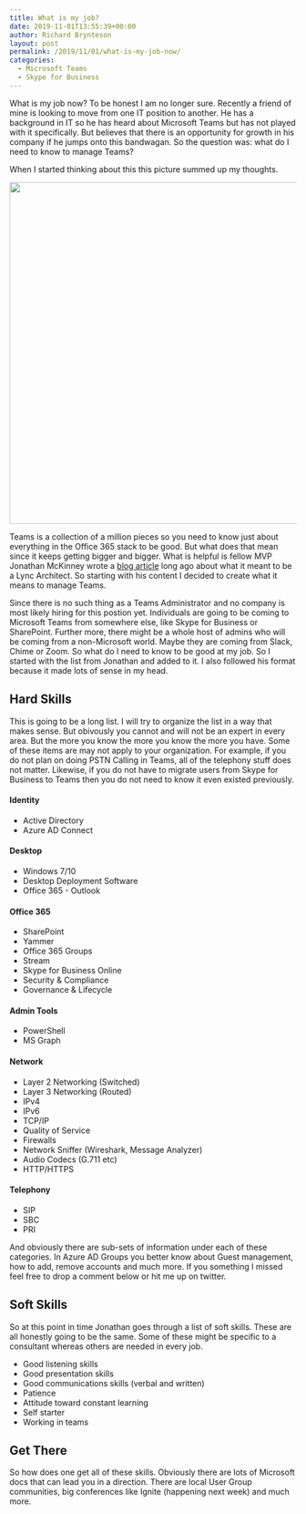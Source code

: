 ```yaml
---
title: What is my job?
date: 2019-11-01T13:55:39+00:00
author: Richard Brynteson
layout: post
permalink: /2019/11/01/what-is-my-job-now/
categories:
  - Microsoft Teams
  - Skype for Business
---
```


What is my job now?  To be honest I am no longer sure.  Recently a friend of mine is looking to move from one IT position to another.  He has a background in IT so he has heard about Microsoft Teams but has not played with it specifically.  But believes that there is an opportunity for growth in his company if he jumps onto this bandwagan.  So the question was: what do I need to know to manage Teams?

When I started thinking about this this picture summed up my thoughts.

<img src="https://theargylemvp.com/assets/images/11012019-02.jpg" width="600" />

Teams is a collection of a million pieces so you need to know just about everything in the Office 365 stack to be good.  But what does that mean since it keeps getting bigger and bigger.  What is helpful is fellow MVP Jonathan McKinney wrote a [blog article](http://blog.ucomsgeek.com/2014/08/so-you-want-to-be-lync-architect.html) long ago about what it meant to be a Lync Architect.  So starting with his content I decided to create what it means to manage Teams.

Since there is no such thing as a Teams Administrator and no company is most likely hiring for this postion yet.  Individuals are going to be coming to Microsoft Teams from somewhere else, like Skype for Business or SharePoint.  Further more, there might be a whole host of admins who will be coming from a non-Microsoft world.  Maybe they are coming from Slack, Chime or Zoom.  So what do I need to know to be good at my job.  So I started with the list from Jonathan and added to it.  I also followed his format because it made lots of sense in my head.

## Hard Skills

This is going to be a long list.  I will try to organize the list in a way that makes sense.  But obivously you cannot and will not be an expert in every area.  But the more you know the more you know the more you have.  Some of these items are may not apply to your organization.  For example, if you do not plan on doing PSTN Calling in Teams, all of the telephony stuff does not matter.  Likewise, if you do not have to migrate users from Skype for Business to Teams then you do not need to know it even existed previously.

#### Identity
- Active Directory
- Azure AD Connect

#### Desktop
- Windows 7/10
- Desktop Deployment Software
- Office 365 - Outlook

#### Office 365
- SharePoint
- Yammer
- Office 365 Groups
- Stream
- Skype for Business Online
- Security & Compliance
- Governance & Lifecycle

#### Admin Tools
- PowerShell
- MS Graph

#### Network
- Layer 2 Networking (Switched)
- Layer 3 Networking (Routed)
- IPv4
- IPv6
- TCP/IP
- Quality of Service
- Firewalls
- Network Sniffer (Wireshark, Message Analyzer)
- Audio Codecs (G.711 etc)
- HTTP/HTTPS

#### Telephony
- SIP
- SBC
- PRI

And obviously there are sub-sets of information under each of these categories.  In Azure AD Groups you better know about Guest management, how to add, remove accounts and much more.  If you something I missed feel free to drop a comment below or hit me up on twitter.

## Soft Skills

So at this point in time Jonathan goes through a list of soft skills.  These are all honestly going to be the same.  Some of these might be specific to a consultant whereas others are needed in every job.  

- Good listening skills
- Good presentation skills
- Good communications skills (verbal and written)
- Patience
- Attitude toward constant learning
- Self starter
- Working in teams

## Get There

So how does one get all of these skills.  Obviously there are lots of Microsoft docs that can lead you in a direction.  There are local User Group communities, big conferences like Ignite (happening next week) and much more.
